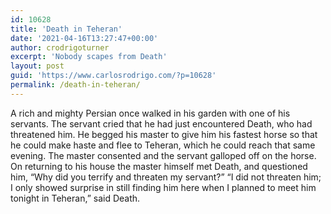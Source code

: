 ```yaml
---
id: 10628
title: 'Death in Teheran'
date: '2021-04-16T13:27:47+00:00'
author: crodrigoturner
excerpt: 'Nobody scapes from Death'
layout: post
guid: 'https://www.carlosrodrigo.com/?p=10628'
permalink: /death-in-teheran/
---
```


A rich and mighty Persian once walked in his garden with one of his servants. The servant cried that he had just encountered Death, who had threatened him. He begged his master to give him his fastest horse so that he could make haste and flee to Teheran, which he could reach that same evening. The master consented and the servant galloped off on the horse. On returning to his house the master himself met Death, and questioned him, “Why did you terrify and threaten my servant?” “I did not threaten him; I only showed surprise in still finding him here when I planned to meet him tonight in Teheran,” said Death.